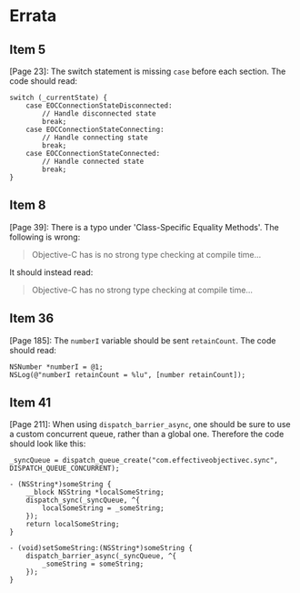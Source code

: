# Errata

## Item 5

[Page 23]: The switch statement is missing `case` before each section. The code should read:

```objc
switch (_currentState) {
    case EOCConnectionStateDisconnected:
        // Handle disconnected state
        break;
    case EOCConnectionStateConnecting:
        // Handle connecting state
        break;
    case EOCConnectionStateConnected:
        // Handle connected state
        break;
}
```

## Item 8

[Page 39]: There is a typo under 'Class-Specific Equality Methods'. The following is wrong:

 > Objective-C has is no strong type checking at compile time...

It should instead read:

 > Objective-C has no strong type checking at compile time...

## Item 36

[Page 185]: The `numberI` variable should be sent `retainCount`. The code should read:

```objc
NSNumber *numberI = @1;
NSLog(@"numberI retainCount = %lu", [number retainCount]);
```

## Item 41

[Page 211]: When using `dispatch_barrier_async`, one should be sure to use a custom concurrent queue, rather than a global one. Therefore the code should look like this:

```objc
_syncQueue = dispatch_queue_create("com.effectiveobjectivec.sync", DISPATCH_QUEUE_CONCURRENT);

- (NSString*)someString {
    __block NSString *localSomeString;
    dispatch_sync(_syncQueue, ^{
        localSomeString = _someString;
    });
    return localSomeString;
}

- (void)setSomeString:(NSString*)someString {
    dispatch_barrier_async(_syncQueue, ^{
        _someString = someString;
    });
}
```
